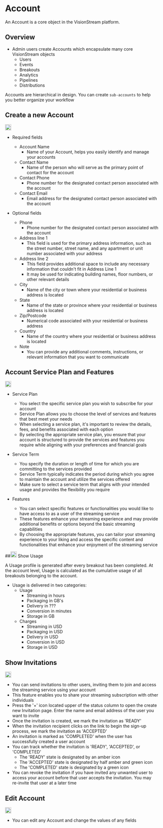# Account

An Account is a core object in the VisionStream platform.

## Overview

* Admin users create Accounts which encapsulate many core VisionStream objects
  - Users
  - Events
  - Breakouts
  - Analytics
  - Pipelines
  - Distributions

Accounts are hierarchical in design. You can create `sub-accounts` to help you better organize your workflow

##  Create a new Account

<img src="https://raw.githubusercontent.com/FortAwesome/Font-Awesome/6.x/svgs/solid/circle-plus.svg" width="20" height="20">

* Required fields
  - Account Name
    - Name of your Account, helps you easily identify and manage your accounts
  - Contact Name
    - Name of the person who will serve as the primary point of contact for the account
  - Contact Phone
    - Phone number for the designated contact person associated with the account
  - Contact Email
    - Email address for the designated contact person associated with the account

* Optional fields
  - Phone
    - Phone number for the designated contact person associated with the account
  - Address line 1
    - This field is used for the primary address information, such as the street number, street name, and any apartment or unit number associated with your address
  - Address line 2
    - This field provides additional space to include any necessary information that couldn't fit in Address Line 1
    - It may be used for indicating building names, floor numbers, or other relevant details
  - City
    - Name of the city or town where your residential or business address is located
  - State
    - Name of the state or province where your residential or business address is located
  - Zip/Postcode
    - Numerical code associated with your residential or business address
  - Country
    - Name of the country where your residential or business address is located
  - Note
    - You can provide any additional comments, instructions, or relevant information that you want to communicate

##  Account Service Plan and Features

<img src="https://raw.githubusercontent.com/FortAwesome/Font-Awesome/6.x/svgs/solid/gears.svg" width="20" height="20">

* Service Plan
  - You select the specific service plan you wish to subscribe for your account
  - Service Plan allows you to choose the level of services and features that best meet your needs
  - When selecting a service plan, it's important to review the details, fees, and benefits associated with each option
  - By selecting the appropriate service plan, you ensure that your account is structured to provide the services and features you require while aligning with your preferences and financial goals

* Service Term
  - You specify the duration or length of time for which you are committing to the services provided
  - Service Term typically indicates the period during which you agree to maintain the account and utilize the services offered
  - Make sure to select a service term that aligns with your intended usage and provides the flexibility you require

* Features
  - You can select specific features or functionalities you would like to have access to as a user of the streaming service
  -  These features enhance your streaming experience and may provide additional benefits or options beyond the basic streaming capabilities
  - By choosing the appropriate features, you can tailor your streaming experience to your liking and access the specific content and functionalities that enhance your enjoyment of the streaming service

##<img src="https://raw.githubusercontent.com/FortAwesome/Font-Awesome/6.x/svgs/solid/gauge-high.svg" width="20" height="20">  Show Usage

A Usage profile is generated after every breakout has been completed. At the account level, Usage is calculated as the cumulative usage of all breakouts belonging to the account.

* Usage is delivered in two categories:
  - Usage
    - Streaming in hours
    - Packaging in GB's
    - Delivery in ???
    - Conversion in minutes
    - Storage in GB
  - Charges
    - Streaming in USD
    - Packaging in USD
    - Delivery in USD
    - Conversion in USD
    - Storage in USD

##  Show Invitations

<img src="https://raw.githubusercontent.com/FortAwesome/Font-Awesome/6.x/svgs/solid/user-check.svg" width="20" height="20">

* You can send invitations to other users, inviting them to join and access the streaming service using your account
* This feature enables you to share your streaming subscription with other individuals
* Press the '+' icon located upper of the status column to open the create new Invitation page. Enter the name and email address of the user you want to invite
* Once the invitation is created, we mark the invitation as 'READY'
* When the invitation recipient clicks on the link to begin the sign-up process, we mark the invitation as 'ACCEPTED'
* An invitation is marked as 'COMPLETED' when the user has successfully created a user account
* You can track whether the invitation is 'READY', 'ACCEPTED', or 'COMPLETED'
  - The 'READY' state is designated by an amber icon
  - The 'ACCEPTED' state is designated by half amber and green icon
  - The 'COMPLETED' state is designated by a green icon
* You can revoke the invitation if you have invited any unwanted user to access your account before that user accepts the invitation. You may re-invite that user at a later time

##  Edit Account

<img src="https://raw.githubusercontent.com/FortAwesome/Font-Awesome/6.x/svgs/solid/pen-to-square.svg" width="20" height="20">

* You can edit any Account and change the values of any fields
